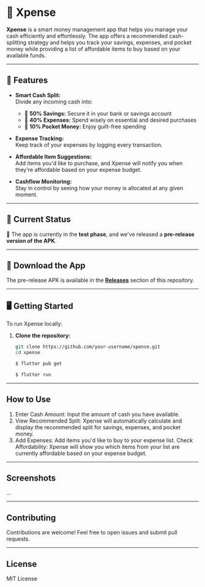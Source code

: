 # 🏦 Xpense  

**Xpense** is a smart money management app that helps you manage your cash efficiently and effortlessly. The app offers a recommended cash-splitting strategy and helps you track your savings, expenses, and pocket money while providing a list of affordable items to buy based on your available funds.

---

## 🚀 Features  

- **Smart Cash Split:**  
  Divide any incoming cash into:
  - 🏦 **50% Savings:** Secure it in your bank or savings account  
  - 🛒 **40% Expenses:** Spend wisely on essential and desired purchases  
  - 💸 **10% Pocket Money:** Enjoy guilt-free spending  

- **Expense Tracking:**  
  Keep track of your expenses by logging every transaction.

- **Affordable Item Suggestions:**  
  Add items you'd like to purchase, and Xpense will notify you when they're affordable based on your expense budget.

- **Cashflow Monitoring:**  
  Stay in control by seeing how your money is allocated at any given moment.

---

## 🎉 Current Status  

🚧 The app is currently in the **test phase**, and we've released a **pre-release version of the APK**.  

---

## 📲 Download the App  

The pre-release APK is available in the [**Releases**](../../releases) section of this repository.

---

## 🖥️ Getting Started  

To run Xpense locally:

1. **Clone the repository:**  
   ```bash
   git clone https://github.com/your-username/xpense.git
   cd xpense
   
   $ flutter pub get

   $ flutter run

---

## How to Use
1. Enter Cash Amount: Input the amount of cash you have available.
2. View Recommended Split: Xpense will automatically calculate and display the recommended split for savings, expenses, and pocket money.
3. Add Expenses: Add items you'd like to buy to your expense list.
Check Affordability: Xpense will show you which items from your list are currently affordable based on your expense budget.


---

## Screenshots
...

---

## Contributing
Contributions are welcome! Feel free to open issues and submit pull requests.

---

## License
MIT License